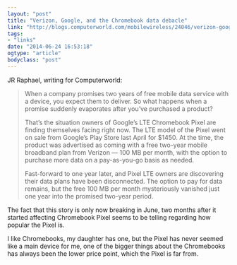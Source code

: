 ```yaml
---
layout: "post"
title: "Verizon, Google, and the Chromebook data debacle"
link: "http://blogs.computerworld.com/mobilewireless/24046/verizon-google-chromebook-data"
tags: 
- "links"
date: "2014-06-24 16:53:18"
ogtype: "article"
bodyclass: "post"
---
```


JR Raphael, writing for Computerworld:

> When a company promises two years of free mobile data service with a device, you expect them to deliver. So what happens when a promise suddenly evaporates after you’ve purchased a product?
> 
>  That’s the situation owners of Google’s LTE Chromebook Pixel are finding themselves facing right now. The LTE model of the Pixel went on sale from Google’s Play Store last April for $1450. At the time, the product was advertised as coming with a free two-year mobile broadband plan from Verizon — 100 MB per month, with the option to purchase more data on a pay-as-you-go basis as needed.
> 
>  Fast-forward to one year later, and Pixel LTE owners are discovering their data plans have been disconnected. The option to pay for data remains, but the free 100 MB per month mysteriously vanished just one year into the promised two-year period.

The fact that this story is only now breaking in June, two months after it started affecting Chromebook Pixel seems to be telling regarding how popular the Pixel is.

I like Chromebooks, my daughter has one, but the Pixel has never seemed like a main device for me, one of the bigger things about the Chromebooks has always been the lower price point, which the Pixel is far from.